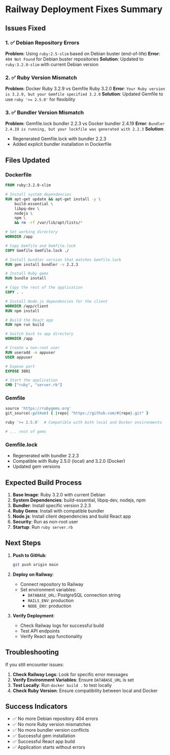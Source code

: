 # Railway Deployment Fixes Summary

## Issues Fixed

### 1. ✅ Debian Repository Errors
**Problem**: Using `ruby:2.5-slim` based on Debian buster (end-of-life)
**Error**: `404 Not Found` for Debian buster repositories
**Solution**: Updated to `ruby:3.2.0-slim` with current Debian version

### 2. ✅ Ruby Version Mismatch
**Problem**: Docker Ruby 3.2.9 vs Gemfile Ruby 3.2.0
**Error**: `Your Ruby version is 3.2.9, but your Gemfile specified 3.2.0`
**Solution**: Updated Gemfile to use `ruby '>= 2.5.0'` for flexibility

### 3. ✅ Bundler Version Mismatch
**Problem**: Gemfile.lock bundler 2.2.3 vs Docker bundler 2.4.19
**Error**: `Bundler 2.4.19 is running, but your lockfile was generated with 2.2.3`
**Solution**: 
- Regenerated Gemfile.lock with bundler 2.2.3
- Added explicit bundler installation in Dockerfile

## Files Updated

### Dockerfile
```dockerfile
FROM ruby:3.2.0-slim

# Install system dependencies
RUN apt-get update && apt-get install -y \
    build-essential \
    libpq-dev \
    nodejs \
    npm \
    && rm -rf /var/lib/apt/lists/*

# Set working directory
WORKDIR /app

# Copy Gemfile and Gemfile.lock
COPY Gemfile Gemfile.lock ./

# Install bundler version that matches Gemfile.lock
RUN gem install bundler -v 2.2.3

# Install Ruby gems
RUN bundle install

# Copy the rest of the application
COPY . .

# Install Node.js dependencies for the client
WORKDIR /app/client
RUN npm install

# Build the React app
RUN npm run build

# Switch back to app directory
WORKDIR /app

# Create a non-root user
RUN useradd -m appuser
USER appuser

# Expose port
EXPOSE 3001

# Start the application
CMD ["ruby", "server.rb"]
```

### Gemfile
```ruby
source 'https://rubygems.org'
git_source(:github) { |repo| "https://github.com/#{repo}.git" }

ruby '>= 2.5.0'  # Compatible with both local and Docker environments

# ... rest of gems
```

### Gemfile.lock
- Regenerated with bundler 2.2.3
- Compatible with Ruby 2.5.0 (local) and 3.2.0 (Docker)
- Updated gem versions

## Expected Build Process

1. **Base Image**: Ruby 3.2.0 with current Debian
2. **System Dependencies**: build-essential, libpq-dev, nodejs, npm
3. **Bundler**: Install specific version 2.2.3
4. **Ruby Gems**: Install with compatible bundler
5. **Node.js**: Install client dependencies and build React app
6. **Security**: Run as non-root user
7. **Startup**: Run `ruby server.rb`

## Next Steps

1. **Push to GitHub**:
   ```bash
   git push origin main
   ```

2. **Deploy on Railway**:
   - Connect repository to Railway
   - Set environment variables:
     - `DATABASE_URL`: PostgreSQL connection string
     - `RAILS_ENV`: production
     - `NODE_ENV`: production

3. **Verify Deployment**:
   - Check Railway logs for successful build
   - Test API endpoints
   - Verify React app functionality

## Troubleshooting

If you still encounter issues:

1. **Check Railway Logs**: Look for specific error messages
2. **Verify Environment Variables**: Ensure `DATABASE_URL` is set
3. **Test Locally**: Run `docker build .` to test locally
4. **Check Ruby Version**: Ensure compatibility between local and Docker

## Success Indicators

- ✅ No more Debian repository 404 errors
- ✅ No more Ruby version mismatches
- ✅ No more bundler version conflicts
- ✅ Successful gem installation
- ✅ Successful React app build
- ✅ Application starts without errors 